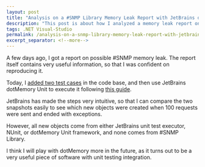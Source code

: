 ```yaml
---
layout: post
title: "Analysis on a #SNMP Library Memory Leak Report with JetBrains dotMemory"
description: "This post is about how I analyzed a memory leak report on a #SNMP Library with JetBrains dotMemory."
tags: .NET Visual-Studio
permalink: /analysis-on-a-snmp-library-memory-leak-report-with-jetbrains-dotmemory-9199f8a98955
excerpt_separator: <!--more-->
---
```

A few days ago, I got a report on possible #SNMP memory leak. The report itself contains very useful information, so that I was confident on reproducing it.
<!--more-->

Today, I [added two test cases](https://github.com/lextudio/sharpsnmplib/commit/914a74ab6041d5b8198b60325ddf4da9c0853c88) in the code base, and then use JetBrains dotMemory Unit to execute it following [this guide](https://www.jetbrains.com/dotmemory/unit/help/Comparing_Snapshots0.html).

JetBrains has made the steps very intuitive, so that I can compare the two snapshots easily to see which new objects were created when 100 requests were sent and ended with exceptions.

However, all new objects come from either JetBrains unit test executor, NUnit, or dotMemory Unit framework, and none comes from #SNMP Library.

I think I will play with dotMemory more in the future, as it turns out to be a very useful piece of software with unit testing integration.
